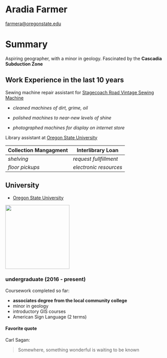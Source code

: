 # Aradia Farmer

farmera@oregonstate.edu

# Summary

Aspiring geographer, with a minor in geology. Fascinated by the **Cascadia Subduction Zone**

## Work Experience in the last 10 years

Sewing machine repair assistant for [Stagecoach Road Vintage Sewing Machine](https://www.facebook.com/StagecoachRoadSewing/) 

- *cleaned machines of dirt, grime, oil*

- *polished machines to near-new levels of shine*

- *photographed machines for display on internet store*

Library assistant at [Oregon State University](https://library.oregonstate.edu)

Collection Mangagment | Interlibrary Loan
--------------------- | ---------------------
*shelving* | *request fullfillment*
*floor pickups* | *electronic resources*

## University

* [Oregon State University](https://oregonstate.edu)


<img src="http://communications.oregonstate.edu/sites/communications.oregonstate.edu/files/screen_shot_2017-04-21_at_4.23.07_pm.png" width="200">

### **undergraduate** (2016 - present)

Coursework completed so far:

- **associates degree from the local community college**
- minor in geology
- introductory GIS courses
- American Sign Language (2 terms)

#### Favorite quote
Carl Sagan:
> Somewhere, something wonderful is waiting to be known
